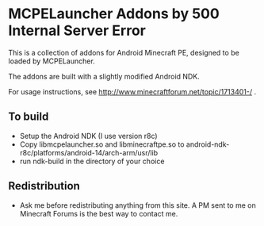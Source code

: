 # MCPELauncher Addons by 500 Internal Server Error

This is a collection of addons for Android Minecraft PE, designed to be loaded by MCPELauncher.

The addons are built with a slightly modified Android NDK.

For usage instructions, see http://www.minecraftforum.net/topic/1713401-/ .

## To build
 - Setup the Android NDK (I use version r8c)
 - Copy libmcpelauncher.so and libminecraftpe.so to android-ndk-r8c/platforms/android-14/arch-arm/usr/lib
 - run ndk-build in the directory of your choice

## Redistribution
 - Ask me before redistributing anything from this site. A PM sent to me on Minecraft Forums is the best way to contact me.
